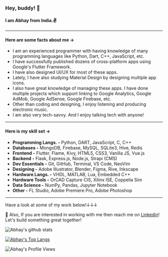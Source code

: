 ### Hey, buddy! 👋
#### I am **Abhay** from India.✌

-------------
#### Here are some facts about me ->

- I am an experienced programmer with having knowledge of many programming languages like Python, Dart, C++, JavaScript, etc.
- I have successfully published dozens of cross-platform apps using Google's Flutter Framework.
- I have also designed UI/UX for most of these apps.
- Lately, I have also studying Material Design by designing multiple app icons.
- I also have great knowledge of managing these apps. I have done multiple projects which support linking to Google Analytics, Google AdMob, Google AdSense, Google Firebase, etc.
- Other than coding and designing, I enjoy listening and producing electronic music.
- I am also very tech-savvy. And I enjoy talking tech with anyone!

----------

#### Here is my skill set ->

- **Programming Langs. -** Python, DART, JavaScript, C, C++
- **Databases -** MongoDB, Firebase, MySQL, SQLite3, Hive, Redis
- **Frontend -** Flutter, Flame, Kivy, HTML5, CSS3, Vanilla JS, Vue.js
- **Backend -** Flask, Express.js, Node.js, Strapi (CMS)
- **Dev Essentials -** Git, GitHub, Terminal, VS Code, NeoVim
- **Designing -** Adobe Illustrator, Blender, Figma, Rive, Inkscape
- **Hardware Langs. -** VHDL, MATLAB, Lua, Embedded C++
- **Hardware Tools -** OrCAD Capture CIS, Xilinx ISE, Coppelia Sim
- **Data Science -** NumPy, Pandas, Jupyter Notebook
- **Other -** FL Studio, Adobe Premiere Pro, Adobe Photoshop

----------

Have a look at some of my work below!↓↓↓

💬 Also, If you are interested in working with me then reach me on [Linkedin](https://www.linkedin.com/in/liquidatorcoder/)!
Let's build something great together!

![Abhay's github stats](https://github-readme-stats.vercel.app/api?username=LiquidatorCoder&show_icons=true&title_color=74ff0a&icon_color=74ff0a&text_color=9f9f9f&bg_color=2D2D2D)


[![Abhay's Top Langs](https://github-readme-stats.vercel.app/api/top-langs/?username=LiquidatorCoder&layout=compact&title_color=74ff0a&icon_color=74ff0a&text_color=9f9f9f&bg_color=2D2D2D)](https://github.com/LiquidatorCoder?tab=repositories)

![Abhay's Profile Views](https://komarev.com/ghpvc/?username=LiquidatorCoder&color=74ff0a)
<!--
**LiquidatorCoder/LiquidatorCoder** is a ✨ _special_ ✨ repository because its `README.md` (this file) appears on your GitHub profile.

Here are some ideas to get you started:

- 🔭 I’m currently working on ...
- 🌱 I’m currently learning ...
- 👯 I’m looking to collaborate on ...
- 🤔 I’m looking for help with ...
- 💬 Ask me about ...
- 📫 How to reach me: ...
- 😄 Pronouns: ...
- ⚡ Fun fact: ...
-->
